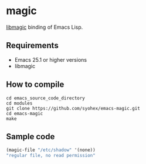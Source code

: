# magic

[libmagic](https://linux.die.net/man/3/libmagic) binding of Emacs Lisp.

## Requirements

- Emacs 25.1 or higher versions
- libmagic

## How to compile

```
cd emacs_source_code_directory
cd modules
git clone https://github.com/syohex/emacs-magic.git
cd emacs-magic
make
```

## Sample code

```lisp
(magic-file "/etc/shadow" '(none))
"regular file, no read permission"
```

